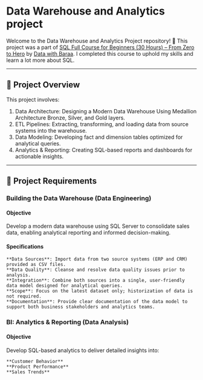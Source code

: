 # Data Warehouse and Analytics project

Welcome to the Data Warehouse and Analytics Project repository! 🚀
This project was a part of [SQL Full Course for Beginners (30 Hours) – From Zero to Hero](https://www.youtube.com/watch?v=SSKVgrwhzus&t=88000s) by [Data with Baraa](https://www.youtube.com/@DataWithBaraa). I completed this course to uphold my skills and learn a lot more about SQL.

---

## 📖 Project Overview

This project involves:

   1. Data Architecture: Designing a Modern Data Warehouse Using Medallion Architecture Bronze, Silver, and Gold layers.
   2. ETL Pipelines: Extracting, transforming, and loading data from source systems into the warehouse.
   3. Data Modeling: Developing fact and dimension tables optimized for analytical queries.
   4. Analytics & Reporting: Creating SQL-based reports and dashboards for actionable insights.


---

## 🚀 Project Requirements
### Building the Data Warehouse (Data Engineering)
#### Objective

Develop a modern data warehouse using SQL Server to consolidate sales data, enabling analytical reporting and informed decision-making.
#### Specifications

    **Data Sources**: Import data from two source systems (ERP and CRM) provided as CSV files.
    **Data Quality**: Cleanse and resolve data quality issues prior to analysis.
    **Integration**: Combine both sources into a single, user-friendly data model designed for analytical queries.
    **Scope**: Focus on the latest dataset only; historization of data is not required.
    **Documentation**: Provide clear documentation of the data model to support both business stakeholders and analytics teams.

### BI: Analytics & Reporting (Data Analysis)
#### Objective

Develop SQL-based analytics to deliver detailed insights into:

    **Customer Behavior**
    **Product Performance**
    **Sales Trends**



